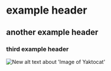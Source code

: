 # example header

## another example header

### third example header

![New alt text about 'Image of Yaktocat'](https://octodex.github.com/images/yaktocat.png)
